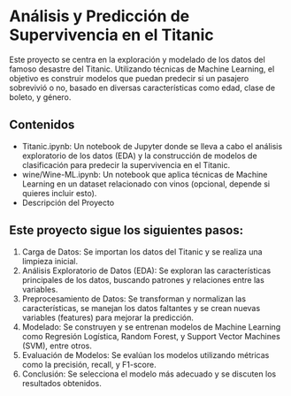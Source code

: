 # Análisis y Predicción de Supervivencia en el Titanic
Este proyecto se centra en la exploración y modelado de los datos del famoso desastre del Titanic. Utilizando técnicas de Machine Learning, el objetivo es construir modelos que puedan predecir si un pasajero sobrevivió o no, basado en diversas características como edad, clase de boleto, y género.

## Contenidos
* Titanic.ipynb: Un notebook de Jupyter donde se lleva a cabo el análisis exploratorio de los datos (EDA) y la construcción de modelos de clasificación para predecir la supervivencia en el Titanic.
* wine/Wine-ML.ipynb: Un notebook que aplica técnicas de Machine Learning en un dataset relacionado con vinos (opcional, depende si quieres incluir esto).
* Descripción del Proyecto

## Este proyecto sigue los siguientes pasos:

1. Carga de Datos: Se importan los datos del Titanic y se realiza una limpieza inicial.
2. Análisis Exploratorio de Datos (EDA): Se exploran las características principales de los datos, buscando patrones y relaciones entre las variables.
3. Preprocesamiento de Datos: Se transforman y normalizan las características, se manejan los datos faltantes y se crean nuevas variables (features) para mejorar la predicción.
4. Modelado: Se construyen y se entrenan modelos de Machine Learning como Regresión Logística, Random Forest, y Support Vector Machines (SVM), entre otros.
5. Evaluación de Modelos: Se evalúan los modelos utilizando métricas como la precisión, recall, y F1-score.
6. Conclusión: Se selecciona el modelo más adecuado y se discuten los resultados obtenidos.
